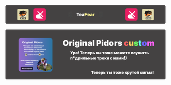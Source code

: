 
![Header](https://github.com/teafear/Original_pidors_sound/blob/main/assets/Group%201.png)

![Header](https://github.com/teafear/Original_pidors_sound/blob/main/assets/Group%202.png)

